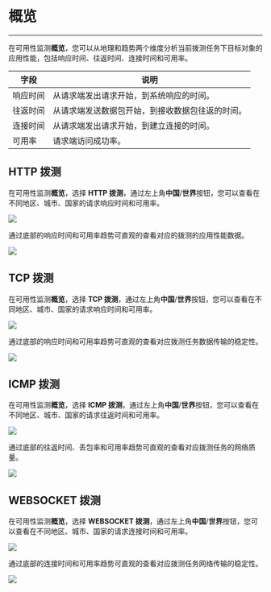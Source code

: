 # 概览
---


在可用性监测**概览**，您可以从地理和趋势两个维度分析当前拨测任务下目标对象的应用性能，包括响应时间、往返时间、连接时间和可用率。

| 字段 | 说明 |
| --- | --- |
| 响应时间 | 从请求端发出请求开始，到系统响应的时间。 |
| 往返时间 | 从请求端发送数据包开始，到接收数据包往返的时间。 |
| 连接时间 | 从请求端发出请求开始，到建立连接的时间。 |
| 可用率 | 请求端访问成功率。 |


## HTTP 拨测

在可用性监测**概览**，选择 **HTTP 拨测**，通过左上角**中国**/**世界**按钮，您可以查看在不同地区、城市、国家的请求响应时间和可用率。

![](img/4.dailtesting_http_3.1.png)

通过底部的响应时间和可用率趋势可直观的查看对应的拨测的应用性能数据。

![](img/4.dailtesting_http_2.1.png)

## TCP 拨测

在可用性监测**概览**，选择 **TCP 拨测**，通过左上角**中国**/**世界**按钮，您可以查看在不同地区、城市、国家的请求响应时间和可用率。

![](img/4.dailtesting_http_4.1.png)

通过底部的响应时间和可用率趋势可直观的查看对应拨测任务数据传输的稳定性。

![](img/4.dailtesting_http_5.1.png)

## ICMP 拨测

在可用性监测**概览**，选择 **ICMP 拨测**，通过左上角**中国**/**世界**按钮，您可以查看在不同地区、城市、国家的请求往返时间和可用率。

![](img/4.dailtesting_http_6.1.png)

通过底部的往返时间、丢包率和可用率趋势可直观的查看对应拨测任务的网络质量。

![](img/4.dailtesting_http_7.png)

## WEBSOCKET 拨测

在可用性监测**概览**，选择 **WEBSOCKET 拨测**，通过左上角**中国**/**世界**按钮，您可以查看在不同地区、城市、国家的请求连接时间和可用率。

![](img/4.dailtesting_http_8.png)

通过底部的连接时间和可用率趋势可直观的查看对应拨测任务网络传输的稳定性。

![](img/4.dailtesting_http_9.png)

  